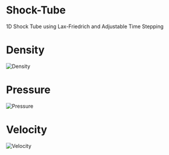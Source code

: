 # Shock-Tube
1D Shock Tube using Lax-Friedrich and Adjustable Time Stepping
# Density
![Density](https://user-images.githubusercontent.com/68074795/95586547-7620d980-0a5e-11eb-9c6e-c375a8ab8369.jpg)
# Pressure
![Pressure](https://user-images.githubusercontent.com/68074795/95586577-80db6e80-0a5e-11eb-986d-65a3c508171a.jpg)
# Velocity
![Velocity](https://user-images.githubusercontent.com/68074795/95586624-918be480-0a5e-11eb-9245-feec62348020.jpg)
